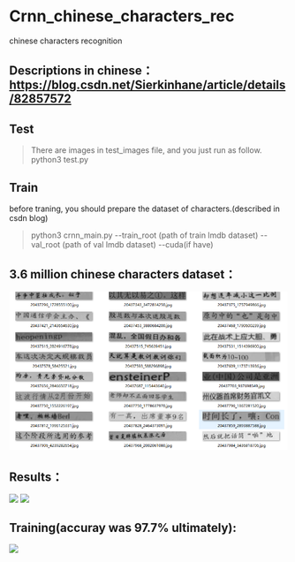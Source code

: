 # Crnn_chinese_characters_rec
chinese characters recognition

## Descriptions in chinese：https://blog.csdn.net/Sierkinhane/article/details/82857572

## Test
> There are images in test_images file, and you just run as follow.
> python3 test.py

## Train
before traning, you should prepare the dataset of characters.(described in csdn blog)

> python3 crnn_main.py --train_root (path of train lmdb dataset) --val_root (path of val lmdb dataset) --cuda(if have)


## 3.6 million chinese characters dataset：
![](https://github.com/Sierkinhane/LearningRecords/blob/master/chinese_char.png)

## Results：
![](https://github.com/Sierkinhane/crnn_chinese_characters_rec/blob/master/test_images/1.png)
![](https://github.com/Sierkinhane/crnn_chinese_characters_rec/blob/master/test_images/2.png)

## Training(accuray was 97.7% ultimately):
![](https://github.com/Sierkinhane/crnn_chinese_characters_rec/blob/master/test_images/3.png)

